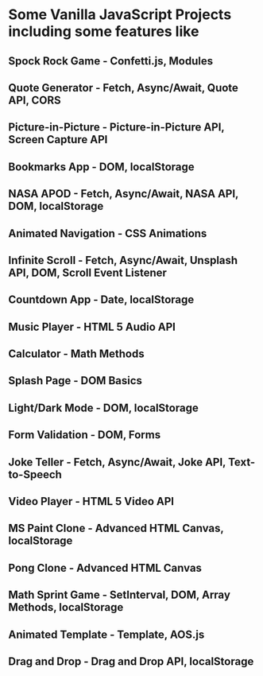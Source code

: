 # Some Vanilla JavaScript Projects including some features like

## Spock Rock Game - Confetti.js, Modules

## Quote Generator - Fetch, Async/Await, Quote API, CORS

## Picture-in-Picture - Picture-in-Picture API, Screen Capture API

## Bookmarks App - DOM, localStorage

## NASA APOD - Fetch, Async/Await, NASA API, DOM, localStorage

## Animated Navigation - CSS Animations

## Infinite Scroll - Fetch, Async/Await, Unsplash API, DOM, Scroll Event Listener

## Countdown App - Date, localStorage

## Music Player - HTML 5 Audio API

## Calculator - Math Methods

## Splash Page - DOM Basics

## Light/Dark Mode - DOM, localStorage

## Form Validation - DOM, Forms

## Joke Teller - Fetch, Async/Await, Joke API, Text-to-Speech

## Video Player - HTML 5 Video API

## MS Paint Clone - Advanced HTML Canvas, localStorage

## Pong Clone - Advanced HTML Canvas

## Math Sprint Game - SetInterval, DOM, Array Methods, localStorage

## Animated Template - Template, AOS.js

## Drag and Drop - Drag and Drop API, localStorage
